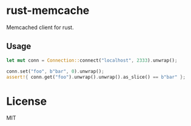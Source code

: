 # rust-memcache

Memcached client for rust.

## Usage
```rust
let mut conn = Connection::connect("localhost", 2333).unwrap();

conn.set("foo", b"bar", 0).unwrap();
assert!{ conn.get("foo").unwrap().unwrap().as_slice() == b"bar" };
```

# License

MIT
